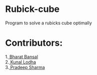 # Rubick-cube
Program to solve a rubicks cube optimally
<br>
# Contributors:<br>
1.<a href= "https://github.com/Bharat-mtr" > Bharat Bansal</a><br>
2.<a href= "https://github.com/kunal646"> Kunal Lodha</a><br>
3.<a href="https://github.com/pradeepsh2203" > Pradeep Sharma</a><br>
